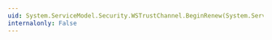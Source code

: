```yaml
---
uid: System.ServiceModel.Security.WSTrustChannel.BeginRenew(System.ServiceModel.Channels.Message,System.AsyncCallback,System.Object)
internalonly: False
---
```

